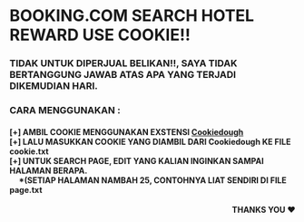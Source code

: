
# BOOKING.COM SEARCH HOTEL REWARD USE COOKIE!!


<h3><b>TIDAK UNTUK DIPERJUAL BELIKAN!!, SAYA TIDAK BERTANGGUNG JAWAB ATAS APA YANG TERJADI DIKEMUDIAN HARI.<b></h3>
<h3><b>CARA MENGGUNAKAN :<b></h3>
<h4><b>[+] AMBIL COOKIE MENGGUNAKAN EXSTENSI <a href="https://chrome.google.com/webstore/detail/cookiedough/hacigcgfiefikmkmmmncaiaijoffndpl">Cookiedough</a><br>[+] LALU MASUKKAN COOKIE YANG DIAMBIL DARI Cookiedough KE FILE cookie.txt<br>
[+] UNTUK SEARCH PAGE, EDIT YANG KALIAN INGINKAN SAMPAI HALAMAN BERAPA. <br>&nbsp;&nbsp;&nbsp;&nbsp;&nbsp;*(SETIAP HALAMAN NAMBAH 25, CONTOHNYA LIAT SENDIRI DI FILE page.txt<b></h4>


 <p align = "right">
  THANKS YOU ♥
 </p>
